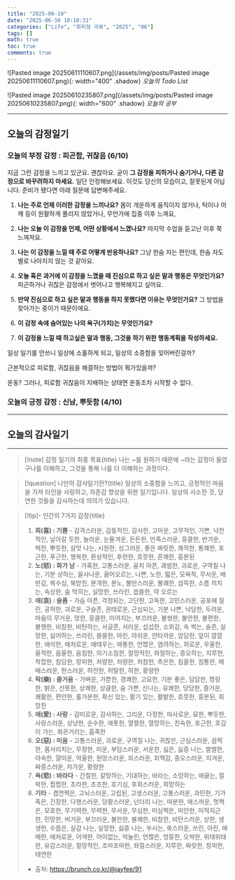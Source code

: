 ```yaml
---
title: "2025-06-10"
date: "2025-06-10 10:10:31"
categories: ["Life", "회피형 극복", "2025", "06"]
tags: []
math: true
toc: true
comments: true
---
```


![Pasted image 20250611110607.png](/assets/img/posts/Pasted image 20250611110607.png){: width="400" .shadow}
_오늘의 Todo List_

![Pasted image 20250610235807.png](/assets/img/posts/Pasted image 20250610235807.png){: width="600" .shadow}
_오늘의 공부_

---
## 오늘의 감정일기

### 오늘의 부정 감정 : 피곤함, 귀찮음 (6/10)

지금 그런 감정을 느끼고 있군요. 괜찮아요. 굳이 **그 감정을 피하거나 숨기거나, 다른 감정으로 바꾸려하지 마세요.** 일단 인정해보세요. 이것도 당신의 모습이고, 잘못된게 아닙니다. 준비가 됐다면 아래 질문에 답변해주세요.

1. **나는 주로 언제 이러한 감정을 느끼나요?**
몸이 개운하게 움직이지 않거나, 턱이나 어깨 등이 원활하게 풀리지 않았거나, 무언가에 집중 이후 느껴요,

2. **나는 오늘 이 감정을 언제, 어떤 상황에서 느꼈나요?**
마지막 수업을 듣고난 이후 쭉 느껴져요.

3. **나는 이 감정을 느낄 때 주로 어떻게 반응하나요?**
그냥 한숨 자는 편인데, 한숨 자도 별로 나아지지 않는 것 같아요.

4. **오늘 혹은 과거에 이 감정을 느꼈을 때 진심으로 하고 싶은 말과 행동은 무엇인가요?**
피곤하거나 귀찮은 감정에서 벗어나고 행복해지고 싶어요.

5. **만약 진심으로 하고 싶은 말과 행동을 하지 못했다면 이유는 무엇인가요?**
그 방법을 찾아가는 중이기 때문이에요.

6. **이 감정 속에 숨어있는 나의 욕구(가치)는 무엇인가요?**


7. **이 감정을 느낄 때 하고싶은 말과 행동, 그것을 하기 위한 행동계획을 작성하세요.**

일상 일기를 안쓰니 일상에 소홀하게 되고, 일상의 소중함을 잊어버린걸까?

근본적으로 피로함, 귀찮음을 해결하는 방법이 뭐가있을까?

운동? 그러나, 피로함 귀찮음이 지배하는 상태면 운동조차 시작할 수 없다.

### 오늘의 긍정 감정 : 신남, 뿌듯함 (4/10)

---
## 오늘의 감사일기



---

> [!note] 감정 일기의 최종 목표{title}
> 나는 ~를 원하기 때문에 ~라는 감정이 들었구나를 이해하고, 그것을 통해 나를 더 이해하는 과정이다.

> [!question] 나만의 감사일기란?{title}
> 일상의 소중함을 느끼고, 긍정적인 마음을 가져 타인을 사랑하고, 자존감 향상을 위한 일기입니다. 일상의 사소한 것, 당연한 것들을 감사하는데 의의가 있습니다.

> [!tip]- 인간의 7가지 감정{title}
> 1. **희(喜) : 기쁨** - 감격스러운, 감동적인, 감사한, 고마운, 고무적인, 기쁜, 낙천적인, 날아갈 듯한, 놀라운, 눈물겨운, 든든한, 만족스러운, 뭉클한, 반가운, 벅찬, 뿌듯한, 살맛 나는, 시원한, 싱그러운, 좋은 짜릿한, 쾌적한, 통쾌한, 포근한, 푸근한, 행복한, 환상적인, 후련한, 흐뭇한, 흔쾌한, 흥분된
> 2. **노(怒) : 화가 남** - 가혹한, 고통스러운, 골치 아픈, 괘씸한, 괴로운, 구역질 나는, 기분 상하는, 꼴사나운, 끓어오르는, 나쁜, 노한, 떫은, 모욕적, 무서운, 배반감, 복수심, 북받친, 분개한, 분노, 불만스러운, 불쾌한, 섬뜩한, 소름 끼치는, 속상한, 숨 막히는, 실망한, 쓰라린, 씁쓸한, 약 오르는
> 3. **애(哀) : 슬픔** - 가슴 아픈, 걱정되는, 고단한, 고독한, 고민스러운, 공포에 질린, 공허한, 괴로운, 구슬픈, 권태로운, 근심되는, 기분 나쁜, 낙담한, 두려운, 마음이 무거운, 멍한, 뭉클한, 미어지는, 부끄러운, 불쌍한, 불안한, 불편한, 불행한, 비참한, 비탄하는, 서글픈, 서러운, 섭섭한, 소외감, 속 썩는, 슬픈, 실망한, 싫어하는, 쓰라린, 쓸쓸한, 아린, 아쉬운, 안타까운, 암담한, 앞이 깜깜한, 애석한, 애처로운, 애태우는, 애통한, 언짢은, 염려하는, 외로운, 우울한, 울적한, 음울한, 음침한, 의기소침한, 절망적인, 좌절하는, 증오하는, 지루한, 착잡한, 참담한, 창피한, 처량한, 처량한, 처참한, 측은한, 침울한, 침통한, 패배스러운, 한스러운, 허전한, 허탈한, 허한, 황량한
> 4. **락(樂) : 즐거움** - 가벼운, 가뿐한, 경쾌한, 고요한, 기분 좋은, 담담한, 명랑한, 밝은, 산뜻한, 상쾌한, 상큼한, 숨 가쁜, 신나는, 유쾌한, 당당한, 즐거운, 쾌활한, 편안한, 홀가분한, 확신 있는, 활기 있는, 활발한, 흐뭇한, 흥분된, 희망찬
> 5. **애(愛) : 사랑** - 감미로운, 감사하는, 그리운, 다정한, 따사로운, 묘한, 뿌듯한, 사랑스러운, 상냥한, 순수한, 애틋한, 열렬한, 열망하는, 친숙한, 포근한, 호감이 가는, 화끈거리는, 흡족한
> 6. **오(惡) : 미움** - 고통스러운, 괴로운, 구역질 나는, 귀찮은, 근심스러운, 끔찍한, 몸서리치는, 무정한, 미운, 부담스러운, 서운한, 싫은, 싫증 나는, 쌀쌀한, 야속한, 얄미운, 억울한, 원망스러운, 죄스러운, 죄책감, 증오스러운, 지겨운, 짜증스러운, 차가운, 황량한
> 7. **욕(慾) : 바라다** - 간절한, 갈망하는, 기대하는, 바라는, 소망하는, 애끓는, 절박한, 찝찝한, 초라한, 초조한, 호기심, 후회스러운, 희망하는
> 8. **기타** - 겸연쩍은, 고뇌스러운, 고립된, 고생스러운, 고통스러운, 과민한, 기가 죽은, 긴장한, 다행스러운, 당황스러운, 넌더리 나는, 따분한, 매스꺼운, 멋쩍은, 모호한, 무기력한, 무력한, 무서운, 무심한, 미심쩍은, 미안한, 미적지근한, 민망한, 버거운, 부끄러운, 불안한, 불쾌한, 비참한, 비탄스러운, 상한, 생생한, 수줍은, 실감 나는, 실망한, 싫증 나는, 쑤시는, 쑥스러운, 쓰린, 아린, 애매한, 애처로운, 어색한, 어이없는, 억눌린, 언짢은, 엉뚱한, 오싹한, 위태위태한, 유감스러운, 절망적인, 조마조마한, 좌절스러운, 지루한, 짜릿한, 창피한, 태연한
> - 출처: <https://brunch.co.kr/@jayfee/91>
